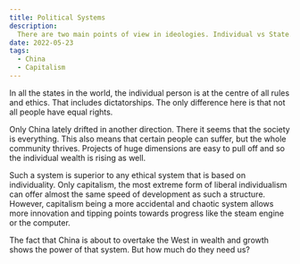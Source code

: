 ```yaml
---
title: Political Systems
description:
  There are two main points of view in ideologies. Individual vs State.
date: 2022-05-23
tags:
  - China
  - Capitalism
---
```


In all the states in the world, the individual person is at the centre of all
rules and ethics. That includes dictatorships. The only difference here is that
not all people have equal rights.

Only China lately drifted in another direction. There it seems that the society
is everything. This also means that certain people can suffer, but the whole
community thrives. Projects of huge dimensions are easy to pull off and so the
individual wealth is rising as well.

Such a system is superior to any ethical system that is based on individuality.
Only capitalism, the most extreme form of liberal individualism can offer almost
the same speed of development as such a structure. However, capitalism being a
more accidental and chaotic system allows more innovation and tipping points
towards progress like the steam engine or the computer.

The fact that China is about to overtake the West in wealth and growth shows the
power of that system. But how much do they need us?
